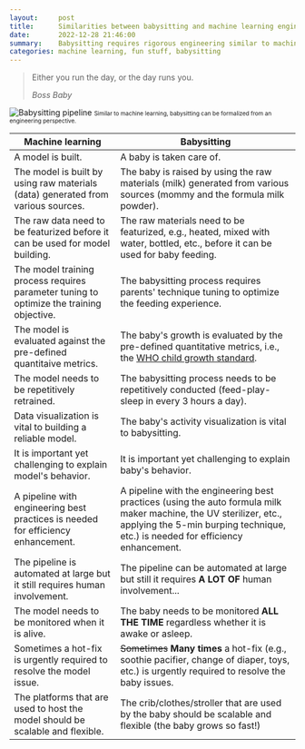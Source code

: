```yaml
---
layout:     post
title:      Similarities between babysitting and machine learning engineering
date:       2022-12-28 21:46:00
summary:    Babysitting requires rigorous engineering similar to machine learning. 
categories: machine learning, fun stuff, babysitting
---
```


<blockquote>
  <p>Either you run the day, or the day runs you.</p>
  <footer><cite title="Boss Baby">Boss Baby</cite></footer>
</blockquote>

![Babysitting pipeline](https://yueguoguo.github.io/images/babysitting_pipeline.png)
<font size="1"> Similar to machine learning, babysitting can be
formalized from an engineering perspective. </font>

| Machine learning                                                                         | Babysitting                                                                                                                                                                                           |
| ---------------------------------------------------------------------------------------- | ----------------------------------------------------------------------------------------------------------------------------------------------------------------------------------------------------- |
| A model is built.                                                                        | A baby is taken care of.                                                                                                                                                                              |
| The model is built by using raw materials (data) generated from various sources.         | The baby is raised by using the raw materials (milk) generated from various sources (mommy and the formula milk powder).                                                                              |
| The raw data need to be featurized before it can be used for model building.             | The raw materials need to be featurized, e.g., heated, mixed with water, bottled, etc., before it can be used for baby feeding.                                                                       |
| The model training process requires parameter tuning to optimize the training objective. | The babysitting process requires parents' technique tuning to optimize the feeding experience.                                                                                                        |
| The model is evaluated against the pre-defined quantitaive metrics.                      | The baby's growth is evaluated by the pre-defined quantitative metrics, i.e., the [WHO child growth standard](https://www.who.int/tools/child-growth-standards).                                      |
| The model needs to be repetitively retrained.                                            | The babysitting process needs to be repetitively conducted (feed-play-sleep in every 3 hours a day).                                                                                                  |
| Data visualization is vital to building a reliable model.                                | The baby's activity visualization is vital to babysitting.                                                                                                                                            |
| It is important yet challenging to explain model's behavior.                             | It is important yet challenging to explain baby's behavior.                                                                                                                                           |
| A pipeline with engineering best practices is needed for efficiency enhancement.         | A pipeline with the engineering best practices (using the auto formula milk maker machine, the UV sterilizer, etc., applying the 5-min burping technique, etc.) is needed for efficiency enhancement. |
| The pipeline is automated at large but it still requires human involvement.              | The pipeline can be automated at large but still it requires **A LOT OF** human involvement...                                                                                                        |
| The model needs to be monitored when it is alive.                                        | The baby needs to be monitored **ALL THE TIME** regardless whether it is awake or asleep.                                                                                                             |
| Sometimes a hot-fix is urgently required to resolve the model issue.                     | ~~Sometimes~~ **Many times** a hot-fix (e.g., soothie pacifier, change of diaper, toys, etc.) is urgently required to resolve the baby issues.                                                        |
| The platforms that are used to host the model should be scalable and flexible.           | The crib/clothes/stroller that are used by the baby should be scalable and flexible (the baby grows so fast!)                                                                                         |
